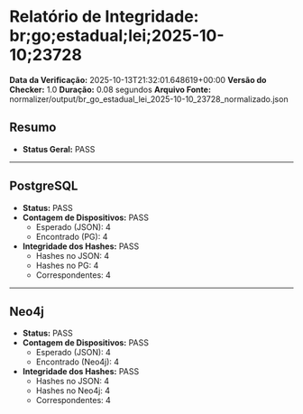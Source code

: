# Relatório de Integridade: br;go;estadual;lei;2025-10-10;23728

**Data da Verificação:** 2025-10-13T21:32:01.648619+00:00
**Versão do Checker:** 1.0
**Duração:** 0.08 segundos
**Arquivo Fonte:** normalizer/output/br_go_estadual_lei_2025-10-10_23728_normalizado.json

## Resumo
* **Status Geral:** PASS

---

## PostgreSQL
* **Status:** PASS
* **Contagem de Dispositivos:** PASS
  * Esperado (JSON): 4
  * Encontrado (PG): 4
* **Integridade dos Hashes:** PASS
  * Hashes no JSON: 4
  * Hashes no PG: 4
  * Correspondentes: 4

---

## Neo4j
* **Status:** PASS
* **Contagem de Dispositivos:** PASS
  * Esperado (JSON): 4
  * Encontrado (Neo4j): 4
* **Integridade dos Hashes:** PASS
  * Hashes no JSON: 4
  * Hashes no Neo4j: 4
  * Correspondentes: 4